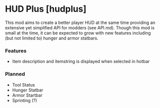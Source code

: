 HUD Plus [hudplus]
==================

This mod aims to create a better player HUD at the same time providing an extensive yet simplified API for modders (see API.md). Though this mod is small at the time, it can be expected to grow with new features including (but not limited to) hunger and armor statbars.

### Features
- Item description and itemstring is displayed when selected in hotbar

### Planned
- Tool Status
- Hunger Statbar
- Armor Startbar
- Sprinting (?)